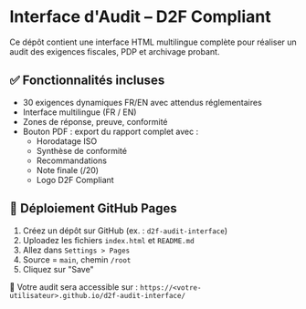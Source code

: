 # Interface d'Audit – D2F Compliant

Ce dépôt contient une interface HTML multilingue complète pour réaliser un audit des exigences fiscales, PDP et archivage probant.

## ✅ Fonctionnalités incluses

- 30 exigences dynamiques FR/EN avec attendus réglementaires
- Interface multilingue (FR / EN)
- Zones de réponse, preuve, conformité
- Bouton PDF : export du rapport complet avec :
  - Horodatage ISO
  - Synthèse de conformité
  - Recommandations
  - Note finale (/20)
  - Logo D2F Compliant

## 🚀 Déploiement GitHub Pages

1. Créez un dépôt sur GitHub (ex. : `d2f-audit-interface`)
2. Uploadez les fichiers `index.html` et `README.md`
3. Allez dans `Settings > Pages`
4. Source = `main`, chemin `/root`
5. Cliquez sur "Save"

🔗 Votre audit sera accessible sur :
`https://<votre-utilisateur>.github.io/d2f-audit-interface/`